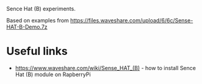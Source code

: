 Sence Hat (B) experiments.

Based on examples from https://files.waveshare.com/upload/6/6c/Sense-HAT-B-Demo.7z

# Useful links
* https://www.waveshare.com/wiki/Sense_HAT_(B) - how to install Sence Hat (B) module on RapberryPi